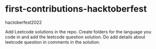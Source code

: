 # first-contributions-hacktoberfest
hactoberfest2022

Add Leetcode solutions in the repo.
Create folders for the language you code in and add the leetcode question solution.
Do add details about leetcode question in comments in the solution.
